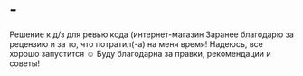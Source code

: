 # -
Решение к д/з для ревью кода (интернет-магазин
Заранее благодарю за рецензию и за то, что потратил(-а) на меня время! Надеюсь, все хорошо запустится ☺️ Буду благодарна за правки, рекомендации и советы!
